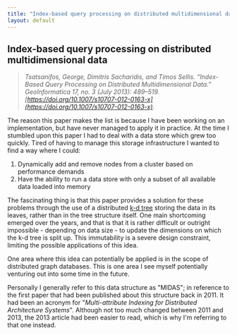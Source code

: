 ```yaml
---
title: "Index-based query processing on distributed multidimensional data"
layout: default
---
```


## Index-based query processing on distributed multidimensional data
> _Tsatsanifos, George, Dimitris Sacharidis, and Timos Sellis. “Index-Based Query Processing on Distributed Multidimensional Data.” GeoInformatica 17, no. 3 (July 2013): 489–519. [https://doi.org/10.1007/s10707-012-0163-x](https://doi.org/10.1007/s10707-012-0163-x)._

The reason this paper makes the list is because I have been working on an implementation, but have never managed to apply it in practice. At the time I stumbled upon this paper I had to deal with a data store which grew too quickly. Tired of having to manage this storage infrastructure I wanted to find a way where I could:

1. Dynamically add and remove nodes from a cluster based on performance demands
2. Have the ability to run a data store with only a subset of all available data loaded into memory

The fascinating thing is that this paper provides a solution for these problems through the use of a distributed [k-d tree](https://en.wikipedia.org/wiki/K-d_tree) storing the data in its leaves, rather than in the tree structure itself. One main shortcoming emerged over the years, and that is that it is rather difficult or outright impossible - depending on data size - to update the dimensions on which the k-d tree is split up. This immutability is a severe design constraint, limiting the possible applications of this idea.

One area where this idea can potentially be applied is in the scope of distributed graph databases. This is one area I see myself potentially venturing out into some time in the future.

Personally I generally refer to this data structure as "MIDAS"; in reference to the first paper that had been published about this structure back in 2011. It had been an acronym for "_Multi-attribute Indexing for Distributed Architecture Systems_". Although not too much changed between 2011 and 2013, the 2013 article had been easier to read, which is why I'm referring to that one instead.
